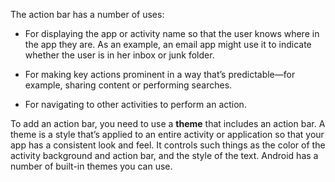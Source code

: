 The action bar has a number of uses:
- For displaying the app or activity name so that the user knows where in the app they are. As an example, an email app might use it to indicate whether the user is in her inbox or junk folder.

- For making key actions prominent in a way that’s predictable—for example, sharing content or performing searches.

- For navigating to other activities to perform an action.


To add an action bar, you need to use a **theme** that includes an action bar. A theme is a style that’s applied to an entire activity or application so that your app has a consistent look and feel. It controls such things as the color of the activity background and action bar, and the style of the text. Android has a number of built-in themes you can use.

